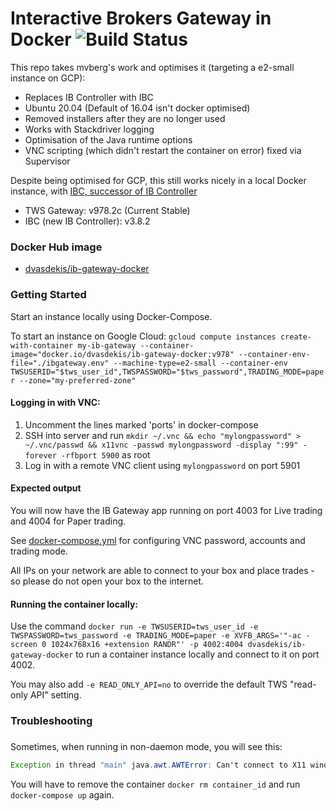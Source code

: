 # Interactive Brokers Gateway in Docker ![Build Status](https://github.com/dvasdekis/ib-gateway-docker-gcp/workflows/Test%20and%20Publish/badge.svg "Build Status")

This repo takes mvberg's work and optimises it (targeting a e2-small instance on GCP):

* Replaces IB Controller with IBC
* Ubuntu 20.04 (Default of 16.04 isn't docker optimised)
* Removed installers after they are no longer used
* Works with Stackdriver logging
* Optimisation of the Java runtime options
* VNC scripting (which didn't restart the container on error) fixed via Supervisor

Despite being optimised for GCP, this still works nicely in a local Docker instance, with [IBC, successor of IB Controller](https://github.com/IbcAlpha/IBC) 

* TWS Gateway: v978.2c (Current Stable)
* IBC (new IB Controller): v3.8.2

### Docker Hub image

* [dvasdekis/ib-gateway-docker](https://hub.docker.com/r/dvasdekis/ib-gateway-docker)

### Getting Started

Start an instance locally using Docker-Compose.

To start an instance on Google Cloud:
`gcloud compute instances create-with-container my-ib-gateway --container-image="docker.io/dvasdekis/ib-gateway-docker:v978" --container-env-file="./ibgateway.env" --machine-type=e2-small --container-env TWSUSERID="$tws_user_id",TWSPASSWORD="$tws_password",TRADING_MODE=paper --zone="my-preferred-zone"`

#### Logging in with VNC:

1. Uncomment the lines marked 'ports' in docker-compose
2. SSH into server and run `mkdir ~/.vnc && echo "mylongpassword" > ~/.vnc/passwd && x11vnc -passwd mylongpassword -display ":99" -forever -rfbport 5900` as root
3. Log in with a remote VNC client using `mylongpassword` on port 5901

#### Expected output

You will now have the IB Gateway app running on port 4003 for Live trading and 4004 for Paper trading.

See [docker-compose.yml](docker-compose.yml) for configuring VNC password, accounts and trading mode.

All IPs on your network are able to connect to your box and place trades - so please do not open your box to the internet.

#### Running the container locally:

Use the command `docker run -e TWSUSERID=tws_user_id -e TWSPASSWORD=tws_password -e TRADING_MODE=paper -e XVFB_ARGS='"-ac -screen 0 1024x768x16 +extension RANDR"' -p 4002:4004 dvasdekis/ib-gateway-docker`
to run a container instance locally and connect to it on port 4002.

You may also add `-e READ_ONLY_API=no` to override the default TWS "read-only API" setting.

### Troubleshooting

##### 
Sometimes, when running in non-daemon mode, you will see this:

```java
Exception in thread "main" java.awt.AWTError: Can't connect to X11 window server using ':0' as the value of the DISPLAY variable.
```

You will have to remove the container `docker rm container_id` and run `docker-compose up` again.
